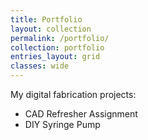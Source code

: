 ```yaml
---
title: Portfolio
layout: collection
permalink: /portfolio/
collection: portfolio
entries_layout: grid
classes: wide
---
```


My digital fabrication projects:

* CAD Refresher Assignment
* DIY Syringe Pump
